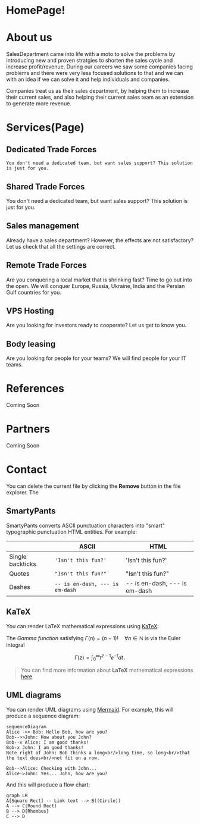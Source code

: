 # HomePage!




# About us

SalesDepartment came into life with a moto to solve the problems by introducing new and proven stratgies to shorten the sales cycle and increase profit/revenue. 
During our careers we saw some companies facing problems and there were very less focused solutions to that and we can with an idea if we can solve it and help individuals and companies.

Companies treat us as their sales department, by helping them to increase their current sales, and also helping their current sales team as an extension to generate more revenue. 

# Services(Page)
## Dedicated Trade Forces
    You don't need a dedicated team, but want sales support? This solution is just for you.  
## Shared Trade Forces
   You don't need a dedicated team, but want sales support? This solution is just for you.
## Sales management
Already have a sales department? However, the effects are not satisfactory? Let us check that all the settings are correct.
## Remote Trade Forces
Are you conquering a local market that is shrinking fast? Time to go out into the open. We will conquer Europe, Russia, Ukraine, India and the Persian Gulf countries for you.
## VPS Hosting
Are you looking for investors ready to cooperate? Let us get to know you.
## Body leasing
  Are you looking for people for your teams? We will find people for your IT teams.

# References

Coming Soon

# Partners

Coming Soon

# Contact

You can delete the current file by clicking the **Remove** button in the file explorer. The


## SmartyPants

SmartyPants converts ASCII punctuation characters into "smart" typographic punctuation HTML entities. For example:

|                |ASCII                          |HTML                         |
|----------------|-------------------------------|-----------------------------|
|Single backticks|`'Isn't this fun?'`            |'Isn't this fun?'            |
|Quotes          |`"Isn't this fun?"`            |"Isn't this fun?"            |
|Dashes          |`-- is en-dash, --- is em-dash`|-- is en-dash, --- is em-dash|


## KaTeX

You can render LaTeX mathematical expressions using [KaTeX](https://khan.github.io/KaTeX/):

The *Gamma function* satisfying $\Gamma(n) = (n-1)!\quad\forall n\in\mathbb N$ is via the Euler integral

$$
\Gamma(z) = \int_0^\infty t^{z-1}e^{-t}dt\,.
$$

> You can find more information about **LaTeX** mathematical expressions [here](http://meta.math.stackexchange.com/questions/5020/mathjax-basic-tutorial-and-quick-reference).


## UML diagrams

You can render UML diagrams using [Mermaid](https://mermaidjs.github.io/). For example, this will produce a sequence diagram:

```mermaid
sequenceDiagram
Alice ->> Bob: Hello Bob, how are you?
Bob-->>John: How about you John?
Bob--x Alice: I am good thanks!
Bob-x John: I am good thanks!
Note right of John: Bob thinks a long<br/>long time, so long<br/>that the text does<br/>not fit on a row.

Bob-->Alice: Checking with John...
Alice->John: Yes... John, how are you?
```

And this will produce a flow chart:

```mermaid
graph LR
A[Square Rect] -- Link text --> B((Circle))
A --> C(Round Rect)
B --> D{Rhombus}
C --> D
```
<!--stackedit_data:
eyJoaXN0b3J5IjpbLTQ2MzQ4NTc0NiwtMjEwMzkyODc3Niw0OT
g4MDM1NDUsMTY0OTA1NzIwMywtMTgzNzk4NDU3MiwtMjA2MTM1
OTg1MCwxMDU2OTQ5Mzk0LDIxMDY4ODQ0MjksMzI2OTA0NzMzXX
0=
-->